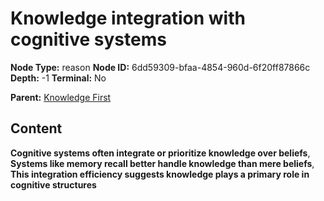 # Knowledge integration with cognitive systems

**Node Type:** reason
**Node ID:** 6dd59309-bfaa-4854-960d-6f20ff87866c
**Depth:** -1
**Terminal:** No

**Parent:** [Knowledge First](knowledge-first.md)

## Content

**Cognitive systems often integrate or prioritize knowledge over beliefs**, **Systems like memory recall better handle knowledge than mere beliefs**, **This integration efficiency suggests knowledge plays a primary role in cognitive structures**

